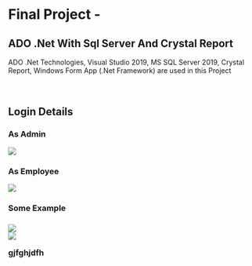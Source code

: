 # Final Project - 
## ADO .Net With Sql Server And Crystal Report
ADO .Net Technologies, Visual Studio 2019, MS SQL Server 2019, Crystal Report, Windows Form App (.Net Framework)  are used in this Project
<br />
<br />
<br />
<h2>Login Details</h3>
<h3>As Admin</h3>
<img src="https://github.com/mmrradif/FinalProject_ADO.NetWithSqlServerAndCrystalReport/blob/66f28d2734a625829a5cf016b70d69283abb87a3/Images/Admins.png" />
<h3>As Employee</h3>
<img src="https://github.com/mmrradif/FinalProject_ADO.NetWithSqlServerAndCrystalReport/blob/66f28d2734a625829a5cf016b70d69283abb87a3/Images/Employees.png" />
<br />
<h3>Some Example<h3/>
<img src="https://github.com/mmrradif/FinalProject_ADO.NetWithSqlServerAndCrystalReport/blob/66f28d2734a625829a5cf016b70d69283abb87a3/Images/AdminLogin.png" />
<br />
<img src="https://github.com/mmrradif/FinalProject_ADO.NetWithSqlServerAndCrystalReport/blob/66f28d2734a625829a5cf016b70d69283abb87a3/Images/EmployeeLogin.png" />

gjfghjdfh 
